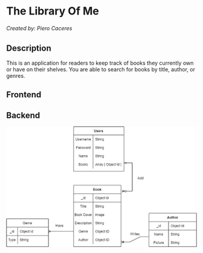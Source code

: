 # The Library Of Me
###### Created by: Piero Caceres

## Description

This is an application for readers to keep track of books they currently own or have on their shelves. You are able to search for books by title, author, or genres.

## Frontend

## Backend

![The Library of Me ERD](./assets/The_Library_Of_Me_ERD.jpg)